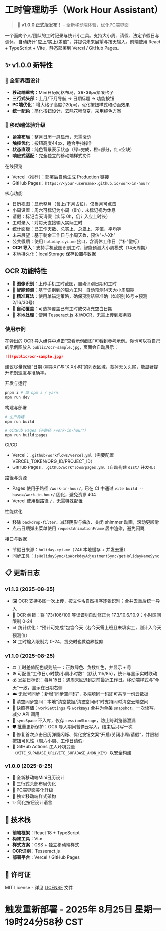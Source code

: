 # 工时管理助手（Work Hour Assistant）

> 🎉 **v1.0.0 正式版发布！** - 全新移动端体验，优化PC端界面

一个面向个人/团队的工时记录与统计小工具。支持大小周、请假、法定节假日与调休，自动统计"应上/实上/差值"，并提供未来展望与按天输入。前端使用 React + TypeScript + Vite，静态部署到 Vercel / GitHub Pages。

## ✨ v1.0.0 新特性

### 🎨 全新界面设计
- **移动端重构**：Mini日历网格布局，36×36px紧凑格子
- **三行式头部**：上月/下月导航 → 日期标题 → 功能按钮
- **PC端优化**：增大格子高度(120px)，优化按钮样式和动画效果
- **统一配色**：简化按钮设计，去除花哨渐变，采用纯色方案

### 📱 移动端体验升级
- **紧凑布局**：整月日历一屏显示，无需滚动
- **触控优化**：按钮高度44px，适合手指操作
- **状态直观**：纯色背景表示状态（绿=完成，橙=部分，红=空缺）
- **响应式适配**：完全独立的移动端样式文件

在线预览
- Vercel（推荐）：部署后自动生成 Production 链接
- GitHub Pages：`https://<your-username>.github.io/work-in-hour/`

核心功能
- 日历视图：显示整月（含上/下月占位），仅当月可点击
- 小周设置：周六可标记为小周（8h），未标记视为休息
- 请假：标记当天请假（实际 0h，仍计入应上时长）
- 工时录入：对每天直接输入实际工时
- 统计面板：已工作天数、总实上、总应上、差值、平均等
- 未来展望：基于剩余工作日与小周天数，预估"+/-Xh"
- 公共假期：使用 `holiday.cyi.me` 接口，含调休工作日（"补"徽标）
- **OCR 导入**：支持手机截图识别工时，智能预测大小周模式（14天周期）
- 本地持久化：localStorage 保存设置与数据

## OCR 功能特性
- 📸 **图像识别**：上传手机工时截图，自动识别日期和工时
- 🤖 **智能预测**：基于识别到的周六工时，自动预测14天大小周周期
- 🎯 **精准算法**：使用单锚定策略，确保预测结果准确（如识别16号→预测2/16/30号）
- 🔄 **自动覆盖**：可选择覆盖已有工时或仅填充空白日期
- 🚀 **本地处理**：使用 Tesseract.js 本地OCR，无需上传到服务器

### 使用示例
在弹出的 OCR 导入组件中点击“查看示例截图”可看到参考示例。你也可以将自己的示例图放入 `public/ocr-sample.jpg`，页面会自动展示：

```md
![](public/ocr-sample.jpg)
```

建议尽量保留“日期 (星期X)”与“X.X小时”的列表区域，裁掉无关头尾，能显著提升识别速度与准确率。

开发与运行
```bash
pnpm i # 或 npm i / yarn
npm run dev
```

构建与部署
```bash
# 生产构建
npm run build

# GitHub Pages（子路径 /work-in-hour/）
npm run build:pages
```

CI/CD
- Vercel：`.github/workflows/vercel.yml`（需要配置 VERCEL_TOKEN/ORG_ID/PROJECT_ID）
- GitHub Pages：`.github/workflows/pages.yml`（自动构建 `dist/` 并发布）

路径与资源
- Pages 使用子路径 `/work-in-hour/`，已在 CI 中通过 `vite build --base=/work-in-hour/` 固化，避免资源 404
- Vercel 使用根路径 `/`，无需特殊配置

性能优化
- 移除 `backdrop-filter`、减轻阴影与缩放、关闭 shimmer 动画，滚动更顺滑
- 点击日期弹出菜单使用 `requestAnimationFrame` 居中渲染，避免闪跳

接口与数据
- 节假日来源：`holiday.cyi.me`（24h 本地缓存 + 并发去重）
- 同步工具：`isHolidaySync/isWorkdayAdjustmentSync/getHolidayNameSync`

## 📋 更新日志

### v1.1.2 (2025-08-25)
- 🖼️ OCR 支持多图一次上传，按文件名自然排序逐张识别；合并去重后统一导入
- 🔧 OCR 纠错：将 173/106/109 等误识别自动修正为 17.3/10.6/10.9；小时区间限制 0-24
- 📊 统计优化：“预计可完成”包含今天（若今天需上班且未填实工，则计入今天预测值）
- 🛠️ 工时输入限制为 0-24，提交时也做边界裁剪

### v1.1.0 (2025-08-25)
- ⚖️ 工时差值配色规则统一：正数绿色、负数红色，并显示 `+` 号
- ⚙️ 可配置“工作日小时数/小周小时数”（默认 11h/8h），统计与显示实时联动
- 💰 发薪日标识：每月15日；遇周末回退到之前最近工作日。移动端样式与“今天”一致，显示在日期右侧
- ☁️ 无账号同步：新增“同步空间码”，多端填同一码即可共享一份云数据
- 🧹 清空同步空间：本地“清空数据/清空空间码”时支持同时清空云端空间
- 🧩 快照存储：`workSettings` 与 `workDays` 合并为单条 `snapshot`，一次读写，减少 API 调用
- 🔐 `syncSpace` 不入库，仅存 `sessionStorage`，防止跨浏览器泄漏
- 🛡️ 批量更新保护：OCR 导入期间暂停云写入，结束后只写一次
- 🧭 修复首次点击日历弹窗闪烁、优化按钮文案“开启/关闭小周/请假”，并限制按钮可见性（周六小周、工作日请假）
- 🧰 GitHub Actions 注入环境变量（`VITE_SUPABASE_URL`/`VITE_SUPABASE_ANON_KEY`）以安全构建

### v1.0.0 (2025-8-25)
- 🎨 全新移动端Mini日历设计
- 📱 三行式头部布局优化
- 🎯 PC端界面美化升级
- 🔧 独立移动端样式架构
- ✨ 简化按钮设计语言

## 🚀 技术栈

- **前端框架**：React 18 + TypeScript
- **构建工具**：Vite
- **样式方案**：CSS + 独立移动端样式
- **OCR识别**：Tesseract.js
- **部署平台**：Vercel / GitHub Pages

## 📄 许可证

MIT License - 详见 [LICENSE](LICENSE) 文件
# 触发重新部署 - 2025年 8月25日 星期一 19时24分58秒 CST
